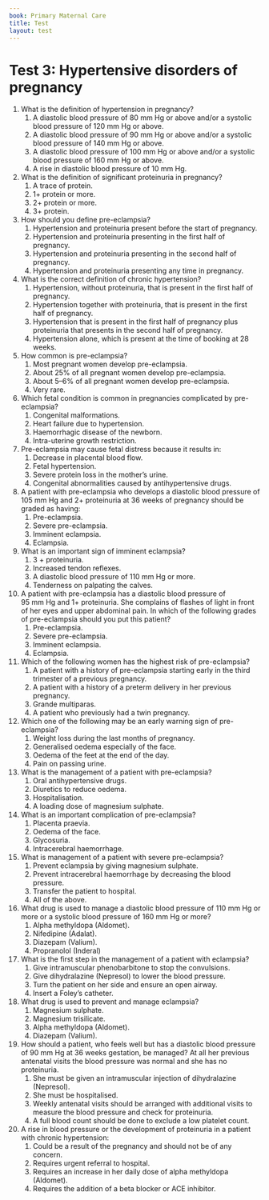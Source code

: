 ```yaml
---
book: Primary Maternal Care
title: Test
layout: test
---
```


# Test 3: Hypertensive disorders of pregnancy

1.	What is the definition of hypertension in pregnancy?
	1.	A diastolic blood pressure of 80&nbsp;mm&nbsp;Hg or above and/or a systolic blood pressure of 120&nbsp;mm&nbsp;Hg or above.
	1.	A diastolic blood pressure of 90&nbsp;mm&nbsp;Hg or above and/or a systolic blood pressure of 140&nbsp;mm&nbsp;Hg or above.
	1.	A diastolic blood pressure of 100&nbsp;mm&nbsp;Hg or above and/or a systolic blood pressure of 160&nbsp;mm&nbsp;Hg or above.
	1.	A rise in diastolic blood pressure of 10&nbsp;mm&nbsp;Hg.
2.	What is the definition of significant proteinuria in pregnancy?
	1.	A trace of protein.
	1.	1+ protein or more.
	1.	2+ protein or more.
	1.	3+ protein.
3.	How should you define pre-eclampsia?
	1.	Hypertension and proteinuria present before the start of pregnancy.
	1.	Hypertension and proteinuria presenting in the first half of pregnancy.
	1.	Hypertension and proteinuria presenting in the second half of pregnancy.
	1.	Hypertension and proteinuria presenting any time in pregnancy.
4.	What is the correct definition of chronic hypertension?
	1.	Hypertension, without proteinuria, that is present in the first half of pregnancy.
	1.	Hypertension together with proteinuria, that is present in the first half of pregnancy.
	1.	Hypertension that is present in the first half of pregnancy plus proteinuria that presents in the second half of pregnancy.
	1.	Hypertension alone, which is present at the time of booking at 28 weeks.
5.	How common is pre-eclampsia?
	1.	Most pregnant women develop pre-eclampsia.
	1.	About 25% of all pregnant women develop pre-eclampsia.
	1.	About 5–6% of all pregnant women develop pre-eclampsia.
	1.	Very rare.
6.	Which fetal condition is common in pregnancies complicated by pre-eclampsia?
	1.	Congenital malformations.
	1.	Heart failure due to hypertension.
	1.	Haemorrhagic disease of the newborn.
	1.	Intra-uterine growth restriction.
7.	Pre-eclampsia may cause fetal distress because it results in:
	1.	Decrease in placental blood flow.
	1.	Fetal hypertension.
	1.	Severe protein loss in the mother’s urine.
	1.	Congenital abnormalities caused by antihypertensive drugs.
8.	A patient with pre-eclampsia who develops a diastolic blood pressure of 105&nbsp;mm&nbsp;Hg and 2+ proteinuria at 36 weeks of pregnancy should be graded as having:
	1.	Pre-eclampsia.
	1.	Severe pre-eclampsia.
	1.	Imminent eclampsia.
	1.	Eclampsia.
9.	What is an important sign of imminent eclampsia?
	1.	3 + proteinuria.
	1.	Increased tendon reflexes.
	1.	A diastolic blood pressure of 110&nbsp;mm&nbsp;Hg or more.
	1.	Tenderness on palpating the calves.
10.	A patient with pre-eclampsia has a diastolic blood pressure of 95&nbsp;mm&nbsp;Hg and 1+ proteinuria. She complains of flashes of light in front of her eyes and upper abdominal pain. In which of the following grades of pre-eclampsia should you put this patient?
	1.	Pre-eclampsia.
	1.	Severe pre-eclampsia.
	1.	Imminent eclampsia.
	1.	Eclampsia.
11.	Which of the following women has the highest risk of pre-eclampsia?
	1.	A patient with a history of pre-eclampsia starting early in the third trimester of a previous pregnancy.
	1.	A patient with a history of a preterm delivery in her previous pregnancy.
	1.	Grande multiparas.
	1.	A patient who previously had a twin pregnancy.
12.	Which one of the following may be an early warning sign of pre-eclampsia?
	1.	Weight loss during the last months of pregnancy.
	1.	Generalised oedema especially of the face.
	1.	Oedema of the feet at the end of the day.
	1.	Pain on passing urine.
13.	What is the management of a patient with pre-eclampsia?
	1.	Oral antihypertensive drugs.
	1.	Diuretics to reduce oedema.
	1.	Hospitalisation.
	1.	A loading dose of magnesium sulphate.
14.	What is an important complication of pre-eclampsia?
	1.	Placenta praevia.
	1.	Oedema of the face.
	1.	Glycosuria.
	1.	Intracerebral haemorrhage.
15.	What is management of a patient with severe pre-eclampsia?
	1.	Prevent eclampsia by giving magnesium sulphate.
	1.	Prevent intracerebral haemorrhage by decreasing the blood pressure.
	1.	Transfer the patient to hospital.
	1.	All of the above.
16.	What drug is used to manage a diastolic blood pressure of 110&nbsp;mm&nbsp;Hg or more or a systolic blood pressure of 160&nbsp;mm&nbsp;Hg or more?
	1.	Alpha methyldopa (Aldomet).
	1.	Nifedipine (Adalat).
	1.	Diazepam (Valium).
	1.	Propranolol (Inderal)
17.	What is the first step in the management of a patient with eclampsia?
	1.	Give intramuscular phenobarbitone to stop the convulsions.
	1.	Give dihydralazine (Nepresol) to lower the blood pressure.
	1.	Turn the patient on her side and ensure an open airway.
	1.	Insert a Foley’s catheter.
18.	What drug is used to prevent and manage eclampsia?
	1.	Magnesium sulphate.
	1.	Magnesium trisilicate.
	1.	Alpha methyldopa (Aldomet).
	1.	Diazepam (Valium).
19.	How should a patient, who feels well but has a diastolic blood pressure of 90&nbsp;mm&nbsp;Hg at 36 weeks gestation, be managed? At all her previous antenatal visits the blood pressure was normal and she has no proteinuria.
	1.	She must be given an intramuscular injection of dihydralazine (Nepresol).
	1.	She must be hospitalised.
	1.	Weekly antenatal visits should be arranged with additional visits to measure the blood pressure and check for proteinuria.
	1.	A full blood count should be done to exclude a low platelet count.
20.	A rise in blood pressure or the development of proteinuria in a patient with chronic hypertension:
	1.	Could be a result of the pregnancy and should not be of any concern.
	1.	Requires urgent referral to hospital.
	1.	Requires an increase in her daily dose of alpha methyldopa (Aldomet).
	1.	Requires the addition of a beta blocker or ACE inhibitor.
